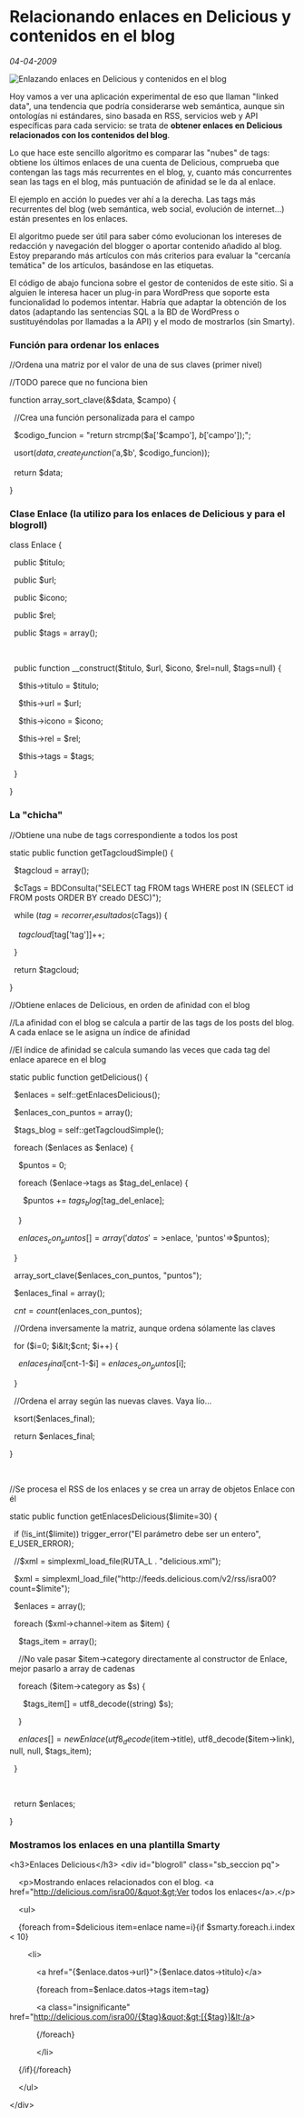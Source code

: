 Relacionando enlaces en Delicious y contenidos en el blog
=========================================================

_04-04-2009_

![Enlazando enlaces en Delicious y contenidos en el blog](/wp-content/uploads/image-legacy/blog-delicious.gif)

Hoy vamos a ver una aplicación experimental de eso que llaman "linked data", una tendencia que podría considerarse web semántica, aunque sin ontologías ni estándares, sino basada en RSS, servicios web y API específicas para cada servicio: se trata de **obtener enlaces en Delicious relacionados con los contenidos del blog**.

Lo que hace este sencillo algoritmo es comparar las "nubes" de tags: obtiene los últimos enlaces de una cuenta de Delicious, comprueba que contengan las tags más recurrentes en el blog, y, cuanto más concurrentes sean las tags en el blog, más puntuación de afinidad se le da al enlace.

El ejemplo en acción lo puedes ver ahí a la derecha. Las tags más recurrentes del blog (web semántica, web social, evolución de internet...) están presentes en los enlaces.

El algoritmo puede ser útil para saber cómo evolucionan los intereses de redacción y navegación del blogger o aportar contenido añadido al blog. Estoy preparando más artículos con más criterios para evaluar la &quot;cercanía temática&quot; de los artículos, basándose en las etiquetas.

El código de abajo funciona sobre el gestor de contenidos de este sitio. Si a alguien le interesa hacer un plug-in para WordPress que soporte esta funcionalidad lo podemos intentar. Habría que adaptar la obtención de los datos (adaptando las sentencias SQL a la BD de WordPress o sustituyéndolas por llamadas a la API) y el modo de mostrarlos (sin Smarty).

### Función para ordenar los enlaces

//Ordena una matriz por el valor de una de sus claves (primer nivel)

//TODO parece que no funciona bien

function array_sort_clave(&amp;$data, $campo) {

&nbsp;&nbsp;//Crea una función personalizada para el campo

&nbsp;&nbsp;$codigo_funcion = "return strcmp($a['$campo'], $b['$campo']);";

&nbsp;&nbsp;usort($data, create_function('$a,$b', $codigo_funcion));

&nbsp;&nbsp;return $data;

}
</pre>

### Clase Enlace (la utilizo para los enlaces de Delicious y para el blogroll)

class Enlace {

&nbsp;&nbsp;public $titulo;

&nbsp;&nbsp;public $url;

&nbsp;&nbsp;public $icono;

&nbsp;&nbsp;public $rel;

&nbsp;&nbsp;public $tags = array();

&nbsp;&nbsp;

&nbsp;&nbsp;public function __construct($titulo, $url, $icono, $rel=null, $tags=null) {

&nbsp;&nbsp;&nbsp;&nbsp;$this->titulo = $titulo;

&nbsp;&nbsp;&nbsp;&nbsp;$this->url = $url;

&nbsp;&nbsp;&nbsp;&nbsp;$this->icono = $icono;

&nbsp;&nbsp;&nbsp;&nbsp;$this->rel = $rel;

&nbsp;&nbsp;&nbsp;&nbsp;$this->tags = $tags;

&nbsp;&nbsp;}

}
</pre>

### La &quot;chicha&quot;

//Obtiene una nube de tags correspondiente a todos los post

static public function getTagcloudSimple() {

&nbsp;&nbsp;$tagcloud = array();

&nbsp;&nbsp;$cTags = BDConsulta("SELECT tag FROM tags WHERE post IN (SELECT id FROM posts ORDER BY creado DESC)");

&nbsp;&nbsp;while ($tag = recorrer_resultados($cTags)) {

&nbsp;&nbsp;&nbsp;&nbsp;$tagcloud[$tag['tag']]++;

&nbsp;&nbsp;}

&nbsp;&nbsp;return $tagcloud;

}

//Obtiene enlaces de Delicious, en orden de afinidad con el blog

//La afinidad con el blog se calcula a partir de las tags de los posts del blog. A cada enlace se le asigna un índice de afinidad

//El índice de afinidad se calcula sumando las veces que cada tag del enlace aparece en el blog

static public function getDelicious() {

&nbsp;&nbsp;$enlaces = self::getEnlacesDelicious();

&nbsp;&nbsp;$enlaces_con_puntos = array();

&nbsp;&nbsp;$tags_blog = self::getTagcloudSimple();

&nbsp;&nbsp;foreach ($enlaces as $enlace) {

&nbsp;&nbsp;&nbsp;&nbsp;$puntos = 0;

&nbsp;&nbsp;&nbsp;&nbsp;foreach ($enlace->tags as $tag_del_enlace) {

&nbsp;&nbsp;&nbsp;&nbsp;&nbsp;&nbsp;$puntos += $tags_blog[$tag_del_enlace];

&nbsp;&nbsp;&nbsp;&nbsp;}

&nbsp;&nbsp;&nbsp;&nbsp;$enlaces_con_puntos[] = array('datos'=>$enlace, 'puntos'=>$puntos);

&nbsp;&nbsp;}

&nbsp;&nbsp;array_sort_clave($enlaces_con_puntos, "puntos");

&nbsp;&nbsp;$enlaces_final = array();

&nbsp;&nbsp;$cnt = count($enlaces_con_puntos);

&nbsp;&nbsp;//Ordena inversamente la matriz, aunque ordena sólamente las claves

&nbsp;&nbsp;for ($i=0; $i&lt;$cnt; $i++) {

&nbsp;&nbsp;&nbsp;&nbsp;$enlaces_final[$cnt-1-$i] = $enlaces_con_puntos[$i];

&nbsp;&nbsp;}

&nbsp;&nbsp;//Ordena el array según las nuevas claves. Vaya lío...

&nbsp;&nbsp;ksort($enlaces_final);

&nbsp;&nbsp;return $enlaces_final;

}

&nbsp;&nbsp;

//Se procesa el RSS de los enlaces y se crea un array de objetos Enlace con él

static public function getEnlacesDelicious($limite=30) {

&nbsp;&nbsp;if (!is_int($limite)) trigger_error("El parámetro debe ser un entero", E_USER_ERROR);

&nbsp;&nbsp;//$xml = simplexml_load_file(RUTA_L . "delicious.xml");

&nbsp;&nbsp;$xml = simplexml_load_file("http://feeds.delicious.com/v2/rss/isra00?count=$limite");

&nbsp;&nbsp;$enlaces = array();

&nbsp;&nbsp;foreach ($xml->channel->item as $item) {

&nbsp;&nbsp;&nbsp;&nbsp;$tags_item = array();

&nbsp;&nbsp;&nbsp;&nbsp;//No vale pasar $item->category directamente al constructor de Enlace, mejor pasarlo a array de cadenas

&nbsp;&nbsp;&nbsp;&nbsp;foreach ($item->category as $s) {

&nbsp;&nbsp;&nbsp;&nbsp;&nbsp;&nbsp;$tags_item[] = utf8_decode((string) $s);

&nbsp;&nbsp;&nbsp;&nbsp;}

&nbsp;&nbsp;&nbsp;&nbsp;$enlaces[] = new Enlace(utf8_decode($item->title), utf8_decode($item->link), null, null, $tags_item);

&nbsp;&nbsp;}

&nbsp;&nbsp;

&nbsp;&nbsp;return $enlaces;

}
</pre>

### Mostramos los enlaces en una plantilla Smarty

&lt;h3&gt;Enlaces Delicious&lt;/h3&gt;
&lt;div id=&quot;blogroll&quot; class=&quot;sb_seccion pq&quot;&gt;

&nbsp;&nbsp;&nbsp;&nbsp;&lt;p&gt;Mostrando enlaces relacionados con el blog. &lt;a href=&quot;http://delicious.com/isra00/&quot;&gt;Ver todos los enlaces&lt;/a&gt;.&lt;/p&gt;

&nbsp;&nbsp;&nbsp;&nbsp;&lt;ul&gt;

&nbsp;&nbsp;&nbsp;&nbsp;{foreach from=$delicious item=enlace name=i}{if $smarty.foreach.i.index &lt; 10}

&nbsp;&nbsp;&nbsp;&nbsp;&nbsp;&nbsp;&nbsp;&nbsp;&lt;li&gt;

&nbsp;&nbsp;&nbsp;&nbsp;&nbsp;&nbsp;&nbsp;&nbsp;&nbsp;&nbsp;&nbsp;&nbsp;&lt;a href=&quot;{$enlace.datos-&gt;url}&quot;&gt;{$enlace.datos-&gt;titulo}&lt;/a&gt;

&nbsp;&nbsp;&nbsp;&nbsp;&nbsp;&nbsp;&nbsp;&nbsp;&nbsp;&nbsp;&nbsp;&nbsp;{foreach from=$enlace.datos-&gt;tags item=tag}

&nbsp;&nbsp;&nbsp;&nbsp;&nbsp;&nbsp;&nbsp;&nbsp;&nbsp;&nbsp;&nbsp;&nbsp;&lt;a class=&quot;insignificante&quot; href=&quot;http://delicious.com/isra00/{$tag}&quot;&gt;[{$tag}]&lt;/a&gt;

&nbsp;&nbsp;&nbsp;&nbsp;&nbsp;&nbsp;&nbsp;&nbsp;&nbsp;&nbsp;&nbsp;&nbsp;{/foreach}

&nbsp;&nbsp;&nbsp;&nbsp;&nbsp;&nbsp;&nbsp;&nbsp;&nbsp;&nbsp;&nbsp;&nbsp;&lt;/li&gt;

&nbsp;&nbsp;&nbsp;&nbsp;{/if}{/foreach}

&nbsp;&nbsp;&nbsp;&nbsp;&lt;/ul&gt;

&lt;/div&gt;
</pre>